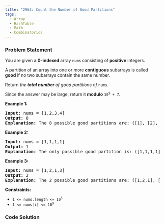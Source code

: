 ```yaml
---
title: "2963: Count the Number of Good Partitions"
tags:
  - Array
  - HashTable
  - Math
  - Combinatorics
---
```

### Problem Statement

<p>You are given a <strong>0-indexed</strong> array <code>nums</code> consisting of <strong>positive</strong> integers.</p>

<p>A partition of an array into one or more <strong>contiguous</strong> subarrays is called <strong>good</strong> if no two subarrays contain the same number.</p>

<p>Return <em>the <strong>total number</strong> of good partitions of </em><code>nums</code>.</p>

<p>Since the answer may be large, return it <strong>modulo</strong> <code>10<sup>9</sup> + 7</code>.</p>


<p><strong class="example">Example 1:</strong></p>

<pre>
<strong>Input:</strong> nums = [1,2,3,4]
<strong>Output:</strong> 8
<strong>Explanation:</strong> The 8 possible good partitions are: ([1], [2], [3], [4]), ([1], [2], [3,4]), ([1], [2,3], [4]), ([1], [2,3,4]), ([1,2], [3], [4]), ([1,2], [3,4]), ([1,2,3], [4]), and ([1,2,3,4]).
</pre>

<p><strong class="example">Example 2:</strong></p>

<pre>
<strong>Input:</strong> nums = [1,1,1,1]
<strong>Output:</strong> 1
<strong>Explanation:</strong> The only possible good partition is: ([1,1,1,1]).
</pre>

<p><strong class="example">Example 3:</strong></p>

<pre>
<strong>Input:</strong> nums = [1,2,1,3]
<strong>Output:</strong> 2
<strong>Explanation:</strong> The 2 possible good partitions are: ([1,2,1], [3]) and ([1,2,1,3]).
</pre>


<p><strong>Constraints:</strong></p>

<ul>
	<li><code>1 &lt;= nums.length &lt;= 10<sup>5</sup></code></li>
	<li><code>1 &lt;= nums[i] &lt;= 10<sup>9</sup></code></li>
</ul>


### Code Solution

```python

```
